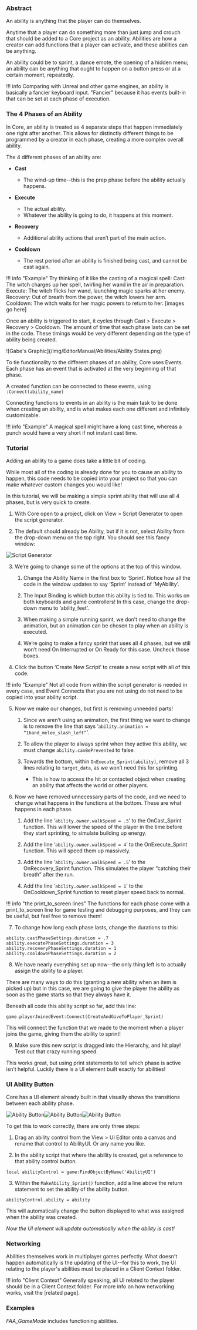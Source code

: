 ### Abstract

An ability is anything that the player can do themselves. 

Anytime that a player can do something more than just jump and crouch that should be added to a Core project as an ability. Abilities are how a creator can add functions that a player can activate, and these abilities can be anything. 

An ability could be to sprint, a dance emote, the opening of a hidden menu; an ability can be anything that ought to happen on a button press or at a certain moment, repeatedly.

!!! info
    Comparing with Unreal and other game engines, an ability is basically a fancier keyboard input. "Fancier" because it has events built-in that can be set at each phase of execution.

### The 4 Phases of an Ability

In Core, an ability is treated as 4 separate steps that happen immediately one right after another. This allows for distinctly different things to be programmed by a creator in each phase, creating a more complex overall ability.

The 4 different phases of an ability are:

- **Cast**
    - The wind-up time--this is the prep phase before the ability actually happens.

- **Execute**
    - The actual ability.
    - Whatever the ability is going to do, it happens at this moment.

- **Recovery**
    - Additional ability actions that aren’t part of the main action.

- **Cooldown**
    - The rest period after an ability is finished being cast, and cannot be cast again.


!!! info "Example"
    Try thinking of it like the casting of a magical spell:
    Cast: The witch charges up her spell, twirling her wand in the air in preparation.
    Execute: The witch flicks her wand, launching magic sparks at her enemy.
    Recovery: Out of breath from the power, the witch lowers her arm.
    Cooldown: The witch waits for her magic powers to return to her.
    [images go here]

Once an ability is triggered to start, it cycles through Cast > Execute > Recovery > Cooldown. The amount of time that each phase lasts can be set in the code. These timings would be very different depending on the type of ability being created.

![Gabe's Graphic](/img/EditorManual/Abilities/Ability States.png)

To tie functionality to the different phases of an ability, Core uses Events. Each phase has an event that is activated at the very beginning of that phase. 

A created function can be connected to these events, using `:Connect(ability_name)`

Connecting functions to events in an ability is the main task to be done when creating an ability, and is what makes each one different and infinitely customizable.

!!! info "Example"
    A magical spell might have a long cast time, whereas a punch would have a very short if not instant cast time.

### Tutorial

Adding an ability to a game does take a little bit of coding.


While most all of the coding is already done for you to cause an ability to happen, this code needs to be copied into your project so that you can make whatever custom changes you would like!


In this tutorial, we will be making a simple sprint ability that will use all 4 phases, but is very quick to create.

1. With Core open to a project, click on View > Script Generator to open the script generator.

2. The default should already be Ability, but if it is not, select Ability from the drop-down menu on the top right. You should see this fancy window:

![Script Generator](/img/EditorManual/Abilities/scriptGenerator.PNG)

3. We’re going to change some of the options at the top of this window.
    1. Change the Ability Name in the first box to ‘Sprint’. Notice how all the code in the window updates to say ‘Sprint’ instead of ‘MyAbility’.

    2. The Input Binding is which button this ability is tied to. This works on both keyboards and game controllers! In this case, change the drop-down menu to ‘ability_feet’.

    3. When making a simple running sprint, we don’t need to change the animation, but an animation can be chosen to play when an ability is executed.

    4. We’re going to make a fancy sprint that uses all 4 phases, but we still won’t need On Interrupted or On Ready for this case. Uncheck those boxes. 

4. Click the button ‘Create New Script’ to create a new script with all of this code.

!!! info "Example"
    Not all code from within the script generator is needed in every case, and Event Connects that you are not using do not need to be copied into your ability script.

5. Now we make our changes, but first is removing unneeded parts!

    1. Since we aren’t using an animation, the first thing we want to change is to remove the line that says ‘`ability.animation = “1hand_melee_slash_left”`’.


    2. To allow the player to always sprint when they active this ability, we must change `ability.canBePrevented` to false.


    3. Towards the bottom, within `OnExecute_Sprint(ability)`, remove all 3 lines relating to `target_data`, as we won’t need this for sprinting.
        - This is how to access the hit or contacted object when creating an ability that affects the world or other players.



6. Now we have removed unnecessary parts of the code, and we need to change what happens in the functions at the bottom. These are what happens in each phase.

    1. Add the line ‘`ability.owner.walkSpeed = .5`’ to the OnCast_Sprint function. This will lower the speed of the player in the time before they start sprinting, to simulate building up energy.

    2. Add the line ‘`ability.owner.walkSpeed = 4`’ to the OnExecute_Sprint function. This will speed them up massively.

    3. Add the line ‘`ability.owner.walkSpeed = .5`’ to the OnRecovery_Sprint function. This simulates the player “catching their breath” after the run.

    4. Add the line ‘`ability.owner.walkSpeed = 1`’ to the OnCooldown_Sprint function to reset player speed back to normal.

!!! info "the print_to_screen lines"
    The functions for each phase come with a print_to_screen line for game testing and debugging purposes, and they can be useful, but feel free to remove them!

7. To change how long each phase lasts, change the durations to this:

```
ability.castPhaseSettings.duration = .7
ability.executePhaseSettings.duration = 3
ability.recoveryPhaseSettings.duration = 1
ability.cooldownPhaseSettings.duration = 2
```

8. We have nearly everything set up now--the only thing left is to actually assign the ability to a player.

There are many ways to do this (granting a new ability when an item is picked up) but in this case, we are going to give the player the ability as soon as the game starts so that they always have it.

Beneath all code this ability script so far, add this line:

`game.playerJoinedEvent:Connect(CreateAndGiveToPlayer_Sprint)`

This will connect the function that we made to the moment when a player joins the game, giving them the ability to sprint!

9. Make sure this new script is dragged into the Hierarchy, and hit play! Test out that crazy running speed.

This works great, but using print statements to tell which phase is active isn’t helpful. Luckily there is a UI element built exactly for abilities!

### UI Ability Button

Core has a UI element already built in that visually shows the transitions between each ability phase. 

![Ability Button](/img/EditorManual/Abilities/UnActivatedAbility.PNG)![Ability Button](/img/EditorManual/Abilities/CastAbility.PNG)![Ability Button](/img/EditorManual/Abilities/UnActivatedAbility.PNG)

To get this to work correctly, there are only three steps:

1. Drag an ability control from the View > UI Editor onto a canvas and rename that control to AbilityUI.
Or any name you like.

2. In the ability script that where the ability is created, get a reference to that ability control button.

`local abilityControl = game:FindObjectByName('AbilityUI')`

3. Within the `MakeAbility_Sprint()` function, add a line above the return statement to set the ability of the ability button.

`abilityControl.ability = ability`

This will automatically change the button displayed to what was assigned when the ability was created.


*Now the UI element will update automatically when the ability is cast!*

### Networking

Abilities themselves work in multiplayer games perfectly. What doesn't happen automatically is the updating of the UI--for this to work, the UI relating to the player's abilities must be placed in a Client Context folder. 

!!! info "Client Context"
    Generally speaking, all UI related to the player should be in a Client Context folder. For more info on how networking works, visit the [related page].

### Examples

*FAA_GameMode* includes functioning abilities. 
